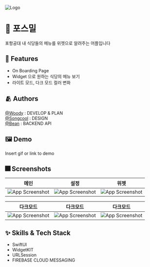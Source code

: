 
![Logo](https://user-images.githubusercontent.com/85481204/167056311-94b53ae3-230f-42b9-ae7a-78758b26ea09.png)



# :iphone: 포스밀 

포항공대 내 식당들의 메뉴를 위젯으로 알려주는 어플입니다


## :pushpin: Features

- On Boarding Page 
- Widget 으로 원하는 식당의 메뉴 보기
- 라이트 모드, 다크 모드 컬러 변화

## :people_hugging: Authors

[@Woody](https://github.com/insub4067) : DEVELOP & PLAN  
[@Songcool](https://github.com/song-cool) : DESIGN  
[@Bean](https://github.com/Park-Wonbin) : BACKEND API  


## :framed_picture: Demo

Insert gif or link to demo


## :fireworks: Screenshots

|메인|설정|위젯
|---|---|---|
|![App Screenshot](https://velog.velcdn.com/images/kim4067/post/41edeb1a-def5-487b-a0f8-c685024a1a93/image.jpeg)|![App Screenshot](https://velog.velcdn.com/images/kim4067/post/32dfb8c6-2f3e-4696-97ac-2cbd1fe6910f/image.jpeg)|![App Screenshot](https://velog.velcdn.com/images/kim4067/post/863c18ef-0954-431c-a812-c0623cb56f59/image.jpeg)|

|다크모드|다크모드|다크모드
|---|---|---|
|![App Screenshot](https://user-images.githubusercontent.com/85481204/167279363-be252e35-1bf8-495d-a43e-f4d9c0c391a7.png)|![App Screenshot](https://user-images.githubusercontent.com/85481204/167279358-0fe5c914-69b4-4ae1-a695-d354683aea4d.png)|![App Screenshot](https://user-images.githubusercontent.com/85481204/167279367-aa924eb4-d5e0-47e5-80c9-40872bf481f2.png)|


## :sparkles: Skills & Tech Stack
- SwiftUI
- WidgetKIT
- URLSession
- FIREBASE CLOUD MESSAGING
